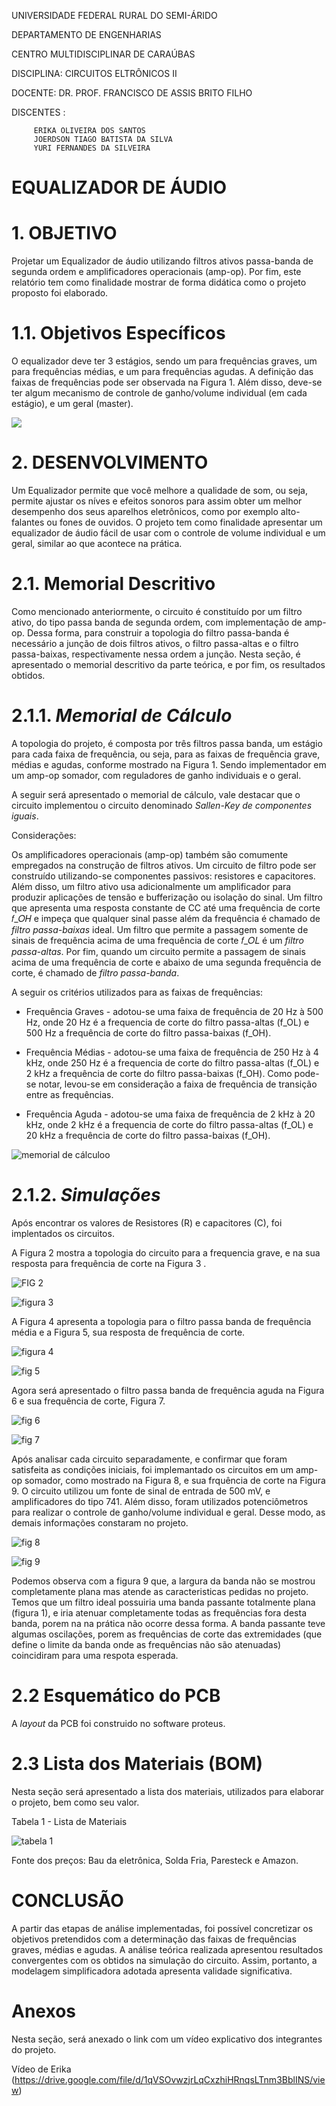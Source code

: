 UNIVERSIDADE FEDERAL RURAL DO SEMI-ÁRIDO

DEPARTAMENTO DE ENGENHARIAS

CENTRO MULTIDISCIPLINAR DE CARAÚBAS

DISCIPLINA: CIRCUITOS ELTRÔNICOS II

DOCENTE: DR. PROF. FRANCISCO DE ASSIS BRITO FILHO

DISCENTES :  
             
	     ERIKA OLIVEIRA DOS SANTOS
	     JOERDSON TIAGO BATISTA DA SILVA
	     YURI FERNANDES DA SILVEIRA

# EQUALIZADOR DE ÁUDIO
			 

# 1. OBJETIVO

  Projetar um Equalizador de áudio utilizando filtros ativos passa-banda de segunda ordem e amplificadores operacionais (amp-op). Por fim, este relatório tem como finalidade mostrar de forma didática como o projeto proposto foi elaborado.

# 1.1. Objetivos Específicos
 O equalizador deve ter 3 estágios, sendo um para frequências graves, um para frequências médias, e um para frequências agudas. A definição das faixas de frequências pode ser observada na Figura 1. Além disso, deve-se ter algum mecanismo de controle de ganho/volume individual (em cada estágio), e um geral (master).
 
![](https://user-images.githubusercontent.com/75510214/101711689-d9d17e00-3a72-11eb-89d7-e5ea764948a4.png)

	
# **2. DESENVOLVIMENTO**

 Um Equalizador permite que você melhore a qualidade de som, ou seja, permite ajustar os níves e efeitos sonoros para assim obter um melhor desempenho dos seus aparelhos eletrônicos, como por exemplo alto-falantes ou fones de ouvidos.
 O projeto tem como finalidade apresentar um equalizador de áudio fácil de usar com o controle de volume individual e um geral, similar ao que acontece na prática.

# 2.1. Memorial Descritivo

 Como mencionado anteriormente, o circuito é constituído por um filtro ativo, do tipo passa banda de segunda ordem, com implementação de amp-op. Dessa forma, para construir a topologia do filtro passa-banda é necessário a junção de dois filtros ativos, o filtro passa-altas e o filtro  passa-baixas, respectivamente nessa ordem a junção. Nesta seção, é apresentado o memorial descritivo da parte teórica, e por fim, os resultados obtidos. 
 
 # 2.1.1. _Memorial de Cálculo_
  
  A topologia do projeto, é composta por três filtros passa banda, um estágio para cada faixa de frequência, ou seja, para as faixas de frequência grave, médias e agudas, conforme mostrado na Figura 1. Sendo implementador em um amp-op somador, com reguladores de ganho individuais e o geral.
  
  A seguir será apresentado o memorial de cálculo, vale destacar que o circuito implementou o circuito denominado _Sallen-Key de componentes iguais_. 
  
  Considerações:
 
 Os amplificadores operacionais (amp-op) também são comumente empregados na construção de filtros ativos. Um circuito de filtro pode ser construído utilizando-se componentes passivos: resistores e capacitores. Além disso, um filtro ativo usa adicionalmente um amplificador para produzir aplicações de tensão e bufferização ou isolação do sinal. Um filtro que apresenta uma resposta constante de CC até uma frequência de corte 𝑓_𝑂𝐻 e impeça que qualquer sinal passe além da frequência é chamado de _filtro passa-baixas_ ideal. Um filtro que permite a passagem somente de sinais de frequência acima de uma frequência de corte 𝑓_𝑂𝐿 é um _filtro passa-altas_. Por fim, quando um circuito permite a passagem de sinais acima de uma frequência de corte e abaixo de uma segunda frequência de corte, é chamado de _filtro passa-banda_.
 
 A seguir os critérios utilizados para as faixas de frequências:

  * Frequência Graves - adotou-se uma faixa de frequência de 20 Hz à 500 Hz, onde 20 Hz é a frequencia de corte do filtro passa-altas (f_OL) e 500 Hz a frequência de corte do filtro passa-baixas (f_OH).
  
  * Frequência Médias - adotou-se uma faixa de frequência de 250 Hz à 4 kHz, onde 250 Hz é a frequencia de corte do filtro passa-altas (f_OL) e 2 kHz a frequência de corte do filtro passa-baixas (f_OH). Como pode-se notar, levou-se em consideração a faixa de frequência de transição entre as frequências.

* Frequência Aguda - adotou-se uma faixa de frequência de 2 kHz à 20 kHz, onde 2 kHz é a frequencia de corte do filtro passa-altas (f_OL) e 20 kHz a frequência de corte do filtro passa-baixas (f_OH).

![memorial de cálculoo](https://user-images.githubusercontent.com/75510214/101712624-b3acdd80-3a74-11eb-8665-cda093d8e783.png)

 # 2.1.2. _Simulações_

Após encontrar os valores de Resistores (R) e capacitores (C), foi implentados os circuitos.

A Figura 2 mostra a topologia do circuito para a frequencia grave, e na sua resposta para frequência de corte na Figura 3 .

![FIG 2](https://user-images.githubusercontent.com/75510214/101814172-8b68c180-3afc-11eb-91e9-5c3b05025bb3.png)

![figura 3](https://user-images.githubusercontent.com/75510214/101715546-69c6f600-3a7a-11eb-9aa4-680bf8a73847.png)

A Figura 4 apresenta a topologia para o filtro passa banda de frequência média e a Figura 5, sua resposta de frequência de corte.

![figura 4](https://user-images.githubusercontent.com/75510214/101814182-8dcb1b80-3afc-11eb-9e9a-512f902621fa.png)

![fig 5](https://user-images.githubusercontent.com/75510214/101716690-94b24980-3a7c-11eb-8cb3-60964ff9199d.png)

Agora será apresentado o filtro passa banda de frequência aguda na Figura 6 e sua frequência de corte, Figura 7.

![fig 6](https://user-images.githubusercontent.com/75510214/101814217-991e4700-3afc-11eb-8a4b-178596ce9c3a.png)

![fig 7](https://user-images.githubusercontent.com/75510214/101716943-1f934400-3a7d-11eb-8c41-7955209426e7.png)

Após analisar cada circuito separadamente, e confirmar que foram satisfeita as condições iniciais, foi implemantado os circuitos em um amp-op somador, como mostrado na Figura 8, e sua frquência de corte na Figura 9. O circuito utilizou um fonte de sinal de entrada de 500 mV, e amplificadores do tipo 741. Além disso, foram utilizados potenciômetros para realizar o controle de ganho/volume individual e geral. Desse modo, as demais informações constaram no projeto.

![fig 8](https://user-images.githubusercontent.com/75510214/101814228-9c193780-3afc-11eb-9cdb-ef0fd1b61d36.png)

![fig 9](https://user-images.githubusercontent.com/75510214/101814241-a0455500-3afc-11eb-9a5d-11551c0e8e29.png)

Podemos observa com a figura 9 que, a largura da banda não se mostrou completamente plana mas atende as caracteristicas pedidas no projeto. Temos que um filtro ideal possuiria uma banda passante totalmente plana (figura 1), e iria atenuar completamente todas as frequências fora desta banda, porem na na prática não ocorre dessa forma. A banda passante teve algumas oscilações, porem as frequências de corte das extremidades (que define o limite da banda onde as frequências não são atenuadas) coincidiram para uma respota esperada.

# 2.2 Esquemático do PCB

A _layout_ da PCB foi construido no software proteus.



# 2.3 Lista dos Materiais (BOM)

Nesta seção será apresentado a lista dos materiais, utilizados para elaborar o projeto, bem como seu valor.

Tabela 1 - Lista de Materiais

![tabela 1](https://user-images.githubusercontent.com/75510214/101815480-5fe6d680-3afe-11eb-9aa1-d64833c96633.jpeg)

Fonte dos preços: Bau da eletrônica, Solda Fria, Paresteck e Amazon.

# CONCLUSÃO

A partir das etapas de análise implementadas, foi possível concretizar os objetivos pretendidos com a determinação das faixas de frequências graves, médias e agudas. A análise teórica realizada apresentou resultados convergentes com os obtidos na simulação do circuito. Assim, portanto, a modelagem simplificadora adotada apresenta validade significativa.

# **Anexos**

Nesta seção, será anexado o link com um vídeo explicativo dos integrantes do projeto.

Vídeo de Erika (<https://drive.google.com/file/d/1qVSOvwzjrLqCxzhiHRnqsLTnm3BblINS/view>)



